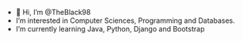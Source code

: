 - 👋 Hi, I’m @TheBlack98
- I’m interested in Computer Sciences, Programming and Databases.
- I’m currently learning Java, Python, Django and Bootstrap 

<!---
TheBlack98/TheBlack98 is a ✨ special ✨ repository because its `README.md` (this file) appears on your GitHub profile.
You can click the Preview link to take a look at your changes.
--->
